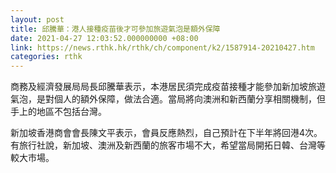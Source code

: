 ```yaml
---
layout: post
title: 邱騰華：港人接種疫苗後才可參加旅遊氣泡是額外保障
date: 2021-04-27 12:03:52.000000000 +08:00
link: https://news.rthk.hk/rthk/ch/component/k2/1587914-20210427.htm
categories: rthk
---
```


商務及經濟發展局局長邱騰華表示，本港居民須完成疫苗接種才能參加新加坡旅遊氣泡，是對個人的額外保障，做法合適。當局將向澳洲和新西蘭分享相關機制，但手上的地區不包括台灣。

新加坡香港商會會長陳文平表示，會員反應熱烈，自己預計在下半年將回港4次。有旅行社說，新加坡、澳洲及新西蘭的旅客市場不大，希望當局開拓日韓、台灣等較大市場。
